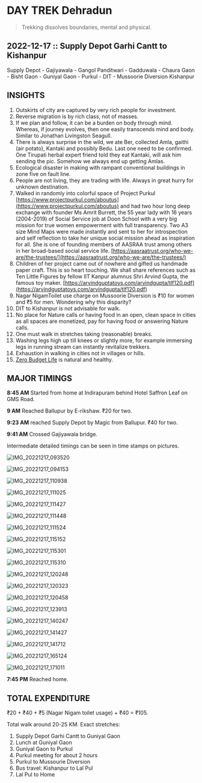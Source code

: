 # DAY TREK Dehradun

> Trekking dissolves  boundaries, mental and physical. 

## 2022-12-17 :: Supply Depot Garhi Cantt to Kishanpur

Supply Depot - Gajiyawala - Gangol Panditwari - Gadduwala - Chaura Gaon - Bisht Gaon - Guniyal Gaon - Purkul - DIT - Mussoorie Diversion Kishanpur

## INSIGHTS 
 1. Outskirts of city are captured by very rich people for investment.
 2. Reverse migration is by rich class, not of masses.
 3. If we plan and follow, it can be a burden on body through mind. Whereas, if journey evolves, then one easily transcends mind and body. Similar to Jonathan Livingston Seagull.
 4. There is always surprise in the wild, we ate Ber, collected Amla, gaithi (air potato), Kantaki and possibly Bedu. Last one need to be confirmed. One Tirupati herbal expert friend told they eat Kantaki, will ask him sending the pic. Somehow we always end up getting Amlas.
 5. Ecological disaster in making with rampant conventional buildings in zone five on fault line.
 6. People are not living, they are trading with life. Always in great hurry for unknown destination.
 7. Walked in randomly into colorful space of Project Purkul [https://www.projectpurkul.com/aboutus](https://www.projectpurkul.com/aboutus) and had two hour long deep exchange with founder Ms Amrit Burrett, the 55 year lady with 16 years (2004-2019) of Social Service job at Doon School with a very big mission for true women empowerment with full transparency. Two A3 size Mind Maps were made instantly and sent to her for introspection and self reflection to take her unique social mission ahead as inspiration for all. She is one of founding members of AASRAA trust among others in her broad-based social service life. [https://aasraatrust.org/who-we-are/the-trustees/](https://aasraatrust.org/who-we-are/the-trustees/)
 8. Children of her project came out of nowhere and gifted us handmade paper craft. This is so heart touching. We shall share references such as Ten Little Figures by fellow IIT Kanpur alumnus Shri Arvind Gupta, the famous toy maker. [https://arvindguptatoys.com/arvindgupta/tlf120.pdf](https://arvindguptatoys.com/arvindgupta/tlf120.pdf)
 9. Nagar NigamToilet use charge on Mussoorie Diversion is ₹10 for women and ₹5 for men. Wondering why this disparity?
10. DIT to Kishanpur is not advisable for walk.
11. No place for Nature calls or having food in an open, clean space in cities as all spaces are monetized, pay for having food or answering Nature calls. 
12. One must walk in stretches taking (reasonable) breaks. 
13. Washing legs high up till knees or slightly more, for example  immersing legs in running stream can instantly revitalize trekkers. 
14. Exhaustion in walking in cities not in villages or hills. 
 15. [Zero Budget Life](https://nehalsin.github.io/zero-budget-life/) is natural and healthy. 


## MAJOR TIMINGS
**8:45 AM** Started from home at Indirapuram behind Hotel Saffron Leaf on GMS Road.

**9 AM** Reached Ballupur by E-rikshaw. ₹20 for two.

**9:23 AM** reached Supply Depot by Magic from Ballupur. ₹40 for two.

**9:41 AM** Crossed Gajiyawala bridge.

Intermediate detailed timings can be seen in time stamps on pictures.

![IMG_20221217_093520](IMG_20221217_093520.jpg)

![IMG_20221217_094153](IMG_20221217_094153.jpg)

![IMG_20221217_110938](IMG_20221217_110938.jpg)

![IMG_20221217_111025](IMG_20221217_111025.jpg)

![IMG_20221217_111427](IMG_20221217_111427.jpg)

![IMG_20221217_111448](IMG_20221217_111448.jpg)

![IMG_20221217_111524](IMG_20221217_111524.jpg)

![IMG_20221217_115152](IMG_20221217_115152.jpg)

![IMG_20221217_115301](IMG_20221217_115301.jpg)

![IMG_20221217_115310](IMG_20221217_115310.jpg)

![IMG_20221217_120248](IMG_20221217_120248.jpg)

![IMG_20221217_120323](IMG_20221217_120323.jpg)

![IMG_20221217_120458](IMG_20221217_120458.jpg)

![IMG_20221217_123913](IMG_20221217_123913.jpg)

![IMG_20221217_140247](IMG_20221217_140247.jpg)

![IMG_20221217_141427](IMG_20221217_141427.jpg)

![IMG_20221217_141712](IMG_20221217_141712.jpg)

![IMG_20221217_165124](IMG_20221217_165124.jpg)

![IMG_20221217_171011](IMG_20221217_171011.jpg)

**7:45 PM** Reached home.


## TOTAL EXPENDITURE
₹20 + ₹40 + ₹5 (Nagar Nigam toilet usage) + ₹40 = ₹105.


Total walk around  20-25 KM. Exact stretches: 

1. Supply Depot Garhi Cantt to Guniyal Gaon
2. Lunch at Guniyal Gaon
3. Guniyal Gaon to Purkul
4. Purkul meeting for about 2 hours 
5. Purkul to Mussourie Diversion
6. Bus travel: Kishanpur to Lal Pul 
7.  Lal Pul to Home 
